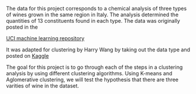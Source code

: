 The data for this project corresponds to a chemical analysis of three types of wines grown in the  same region in Italy. The analysis determined the quantities of 13 constituents found in each type. The data was originally posted in the 

[UCI machine learning repository](https://archive.ics.uci.edu/ml/datasets/wine) 

It was adapted for clustering by Harry Wang by taking out the data type and posted on [Kaggle](https://www.kaggle.com/datasets/harrywang/wine-dataset-for-clustering)

The goal for this project is to go through each of the steps in a clustering analysis by using different clustering algorithms. Using K-means and Aglomerative clustering, we will test the hypothesis that there are three varities of wine in the dataset.  
